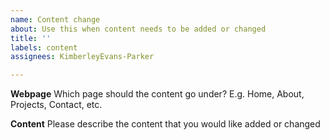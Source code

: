 ```yaml
---
name: Content change
about: Use this when content needs to be added or changed
title: ''
labels: content
assignees: KimberleyEvans-Parker

---
```


**Webpage**
Which page should the content go under? E.g. Home, About, Projects, Contact, etc.

**Content**
Please describe the content that you would like added or changed
